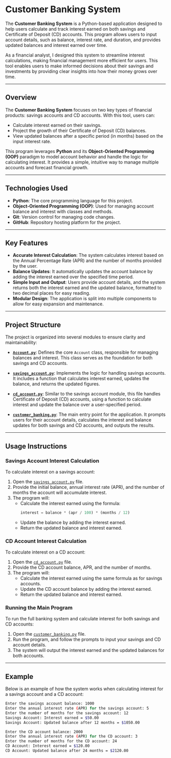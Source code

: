 # Customer Banking System

The **Customer Banking System** is a Python-based application designed to help users calculate and track interest earned on both savings and Certificate of Deposit (CD) accounts. This program allows users to input account details, such as balance, interest rate, and duration, and provides updated balances and interest earned over time.

As a financial analyst, I designed this system to streamline interest calculations, making financial management more efficient for users. This tool enables users to make informed decisions about their savings and investments by providing clear insights into how their money grows over time.

---

## Overview

The **Customer Banking System** focuses on two key types of financial products: savings accounts and CD accounts. With this tool, users can:

- Calculate interest earned on their savings.
- Project the growth of their Certificate of Deposit (CD) balances.
- View updated balances after a specific period (in months) based on the input interest rate.

This program leverages **Python** and its **Object-Oriented Programming (OOP)** paradigm to model account behavior and handle the logic for calculating interest. It provides a simple, intuitive way to manage multiple accounts and forecast financial growth.

---

## Technologies Used

- **Python**: The core programming language for this project.
- **Object-Oriented Programming (OOP)**: Used for managing account balance and interest with classes and methods.
- **Git**: Version control for managing code changes.
- **GitHub**: Repository hosting platform for the project.

---

## Key Features

- **Accurate Interest Calculation**: The system calculates interest based on the Annual Percentage Rate (APR) and the number of months provided by the user.
- **Balance Updates**: It automatically updates the account balance by adding the interest earned over the specified time period.
- **Simple Input and Output**: Users provide account details, and the system returns both the interest earned and the updated balance, formatted to two decimal places for easy reading.
- **Modular Design**: The application is split into multiple components to allow for easy expansion and maintenance.

---

## Project Structure

The project is organized into several modules to ensure clarity and maintainability:

- **[`Account.py`](https://github.com/jsaintfleur/customer_banking/blob/main/M3_Starter_Code/Account.py)**: Defines the core `Account` class, responsible for managing balances and interest. This class serves as the foundation for both savings and CD accounts.
  
- **[`savings_account.py`](https://github.com/jsaintfleur/customer_banking/blob/main/M3_Starter_Code/savings_account.py)**: Implements the logic for handling savings accounts. It includes a function that calculates interest earned, updates the balance, and returns the updated figures.

- **[`cd_account.py`](https://github.com/jsaintfleur/customer_banking/blob/main/M3_Starter_Code/cd_account.py)**: Similar to the savings account module, this file handles Certificate of Deposit (CD) accounts, using a function to calculate interest and update the balance over a user-specified period.

- **[`customer_banking.py`](https://github.com/jsaintfleur/customer_banking/blob/main/M3_Starter_Code/customer_banking.py)**: The main entry point for the application. It prompts users for their account details, calculates the interest and balance updates for both savings and CD accounts, and outputs the results.

---

## Usage Instructions

### Savings Account Interest Calculation

To calculate interest on a savings account:

1. Open the [`savings_account.py`](https://github.com/jsaintfleur/customer_banking/blob/main/M3_Starter_Code/savings_account.py) file.
2. Provide the initial balance, annual interest rate (APR), and the number of months the account will accumulate interest.
3. The program will:
   - Calculate the interest earned using the formula:
     ```python
     interest = balance * (apr / 100) * (months / 12)
     ```
   - Update the balance by adding the interest earned.
   - Return the updated balance and interest earned.

### CD Account Interest Calculation

To calculate interest on a CD account:

1. Open the [`cd_account.py`](https://github.com/jsaintfleur/customer_banking/blob/main/M3_Starter_Code/cd_account.py) file.
2. Provide the CD account balance, APR, and the number of months.
3. The program will:
   - Calculate the interest earned using the same formula as for savings accounts.
   - Update the CD account balance by adding the interest earned.
   - Return the updated balance and interest earned.

### Running the Main Program

To run the full banking system and calculate interest for both savings and CD accounts:

1. Open the [`customer_banking.py`](https://github.com/jsaintfleur/customer_banking/blob/main/M3_Starter_Code/customer_banking.py) file.
2. Run the program, and follow the prompts to input your savings and CD account details.
3. The system will output the interest earned and the updated balances for both accounts.

---

## Example

Below is an example of how the system works when calculating interest for a savings account and a CD account:

```bash
Enter the savings account balance: 1000
Enter the annual interest rate (APR) for the savings account: 5
Enter the number of months for the savings account: 12
Savings Account: Interest earned = $50.00
Savings Account: Updated balance after 12 months = $1050.00

Enter the CD account balance: 2000
Enter the annual interest rate (APR) for the CD account: 3
Enter the number of months for the CD account: 24
CD Account: Interest earned = $120.00
CD Account: Updated balance after 24 months = $2120.00
```

